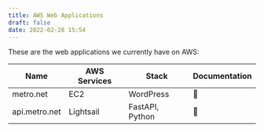 ```yaml
---
title: AWS Web Applications
draft: false
date: 2022-02-28 15:54
---
```

These are the web applications we currently have on AWS:

| Name | AWS Services | Stack | Documentation |
|------|--------------|-------| ------------- |
| metro.net | EC2 | WordPress | :link: |
| api.metro.net | Lightsail | FastAPI, Python | :link: |